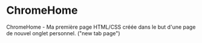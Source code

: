 # ChromeHome
ChromeHome - Ma première page HTML/CSS créée dans le but d'une page de nouvel onglet personnel. ("new tab page")
